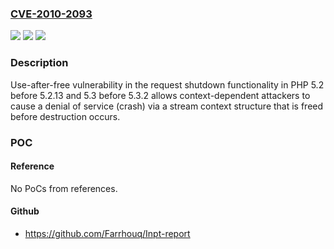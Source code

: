 ### [CVE-2010-2093](https://cve.mitre.org/cgi-bin/cvename.cgi?name=CVE-2010-2093)
![](https://img.shields.io/static/v1?label=Product&message=n%2Fa&color=blue)
![](https://img.shields.io/static/v1?label=Version&message=n%2Fa&color=blue)
![](https://img.shields.io/static/v1?label=Vulnerability&message=n%2Fa&color=brighgreen)

### Description

Use-after-free vulnerability in the request shutdown functionality in PHP 5.2 before 5.2.13 and 5.3 before 5.3.2 allows context-dependent attackers to cause a denial of service (crash) via a stream context structure that is freed before destruction occurs.

### POC

#### Reference
No PoCs from references.

#### Github
- https://github.com/Farrhouq/Inpt-report

